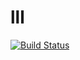 # lll

[![Build Status](https://travis-ci.org/totora0155/lll.svg?branch=master)](https://travis-ci.org/totora0155/lll)
